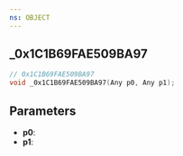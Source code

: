 ```yaml
---
ns: OBJECT
---
```

## _0x1C1B69FAE509BA97

```c
// 0x1C1B69FAE509BA97
void _0x1C1B69FAE509BA97(Any p0, Any p1);
```


## Parameters
* **p0**: 
* **p1**: 

